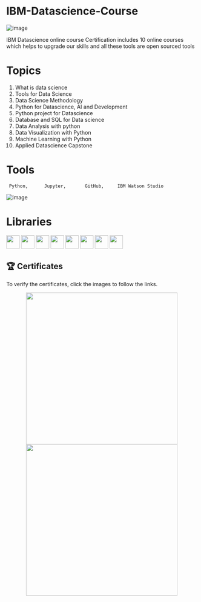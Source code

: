 # IBM-Datascience-Course
![image](https://github.com/Sridhar922/IBM-Datascience-Course/assets/122592164/c00b8ea5-55bb-4e97-b7ee-afe7335c3f34)

IBM Datascience  online course Certification includes 10 online courses which helps to upgrade our skills and all these tools are open sourced tools

# Topics
1. What is data science
2. Tools for Data Science
3. Data Science Methodology
4. Python for Datascience, AI and Development
5. Python project for  Datascience
6. Database and SQL for Data science
7. Data Analysis with python
8. Data Visualization with Python
9. Machine Learning with Python
10. Applied Datascience Capstone

# Tools
     Python,      Jupyter,       GitHub,     IBM Watson Studio
![image](https://github.com/Sridhar922/IBM-Datascience-Course/assets/122592164/263715e0-84a9-440c-8207-ddf989094f44)

# Libraries
<p align="left">
  <img  src="https://user-images.githubusercontent.com/84391594/152706127-ce41990f-2588-472a-b5df-6b403a5947e6.png" height="35">
  <img  src="https://user-images.githubusercontent.com/84391594/152706130-5577011e-ecb3-47aa-af73-f6bd1bda05bc.png" height="35">
  <img  src="https://user-images.githubusercontent.com/84391594/152706132-5939da7e-7d1e-43b8-9c46-2d3fe5198dda.png" height="35">
  <img  src="https://user-images.githubusercontent.com/84391594/152706135-85cdd35e-922a-414a-a198-c670fbf8fb25.svg" height="35">
  <img  src="https://user-images.githubusercontent.com/84391594/152706148-36f27f03-1967-45d1-82d8-f6c149c6f21c.svg" height="35">
  <img  src="https://user-images.githubusercontent.com/84391594/152706211-7966848a-a2e1-4c4a-bc08-594a4ca6ff07.png" height="35">
  <img  src="https://user-images.githubusercontent.com/84391594/152706214-d018bc5e-1477-4de2-94d7-5c0886e0477d.png" height="35">
  <img  src="https://user-images.githubusercontent.com/84391594/152706217-c0cfd9d8-22ad-4c3b-9ac7-70a6cf2799f7.png" height="35"> <br>
</p>

## 🏆 Certificates 
To verify the certificates, click the images to follow the links.

<p align="middle">
  <a href="https://coursera.org/share/01d81a78236a20ceb9f94beb17fe8c67"><img src="https://github.com/Sridhar922/IBM-Datascience-Course/assets/122592164/d48b868d-8c84-49c5-aaa4-56c0cc9b76d2" height="400"></a>
  <a href="https://www.credly.com/badges/84b5d883-02e1-41d4-ba10-643ba6747b1e/public_url"><img src="https://user-images.githubusercontent.com/84391594/161432660-f158f03d-c164-43d4-92c6-b728868200e9.png" height="400"></a>
